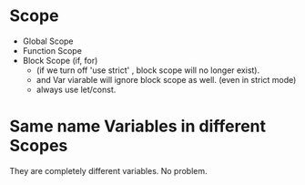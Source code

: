 # Scope

- Global Scope
- Function Scope
- Block Scope (if, for)
  - (if we turn off 'use strict' , block scope will no longer exist).
  - and Var viarable will ignore block scope as well. (even in strict mode)
  - always use let/const.

# Same name Variables in different Scopes

They are completely different variables. No problem.
